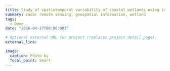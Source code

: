 ```yaml
---
title: Study of spatiotemporal variability of coastal wetlands using imaging radar data
summary: radar remote sensing, geospatial information, wetland
tags:
  - Demo
date: "2016-04-27T00:00:00Z"

# Optional external URL for project (replaces project detail page).
external_link: 

image:
  caption: Photo by 
  focal_point: Smart
---
```

